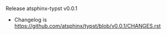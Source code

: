 Release atsphinx-typst v0.0.1

- Changelog is https://github.com/atsphinx/typst/blob/v0.0.1/CHANGES.rst
